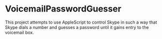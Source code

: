 VoicemailPasswordGuesser
========================

This project attempts to use AppleScript to control Skype in such a way that Skype dials a number and guesses a password until it gains entry to the voicemail box.
